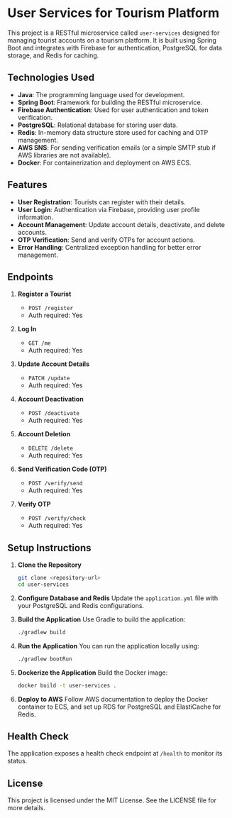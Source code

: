 # User Services for Tourism Platform

This project is a RESTful microservice called `user-services` designed for managing tourist accounts on a tourism platform. It is built using Spring Boot and integrates with Firebase for authentication, PostgreSQL for data storage, and Redis for caching.

## Technologies Used

- **Java**: The programming language used for development.
- **Spring Boot**: Framework for building the RESTful microservice.
- **Firebase Authentication**: Used for user authentication and token verification.
- **PostgreSQL**: Relational database for storing user data.
- **Redis**: In-memory data structure store used for caching and OTP management.
- **AWS SNS**: For sending verification emails (or a simple SMTP stub if AWS libraries are not available).
- **Docker**: For containerization and deployment on AWS ECS.

## Features

- **User Registration**: Tourists can register with their details.
- **User Login**: Authentication via Firebase, providing user profile information.
- **Account Management**: Update account details, deactivate, and delete accounts.
- **OTP Verification**: Send and verify OTPs for account actions.
- **Error Handling**: Centralized exception handling for better error management.

## Endpoints

1. **Register a Tourist**
   - `POST /register`
   - Auth required: Yes

2. **Log In**
   - `GET /me`
   - Auth required: Yes

3. **Update Account Details**
   - `PATCH /update`
   - Auth required: Yes

4. **Account Deactivation**
   - `POST /deactivate`
   - Auth required: Yes

5. **Account Deletion**
   - `DELETE /delete`
   - Auth required: Yes

6. **Send Verification Code (OTP)**
   - `POST /verify/send`
   - Auth required: Yes

7. **Verify OTP**
   - `POST /verify/check`
   - Auth required: Yes

## Setup Instructions

1. **Clone the Repository**
   ```bash
   git clone <repository-url>
   cd user-services
   ```

2. **Configure Database and Redis**
   Update the `application.yml` file with your PostgreSQL and Redis configurations.

3. **Build the Application**
   Use Gradle to build the application:
   ```bash
   ./gradlew build
   ```

4. **Run the Application**
   You can run the application locally using:
   ```bash
   ./gradlew bootRun
   ```

5. **Dockerize the Application**
   Build the Docker image:
   ```bash
   docker build -t user-services .
   ```

6. **Deploy to AWS**
   Follow AWS documentation to deploy the Docker container to ECS, and set up RDS for PostgreSQL and ElastiCache for Redis.

## Health Check

The application exposes a health check endpoint at `/health` to monitor its status.

## License

This project is licensed under the MIT License. See the LICENSE file for more details.